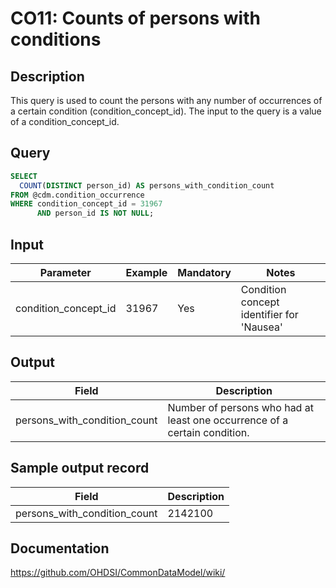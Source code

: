 <!---
Group:condition occurrence
Name: CO11: Counts of persons with conditions
Author:Patrick Ryan
CDM Version: 5.0
-->

#  CO11: Counts of persons with conditions

## Description
This query is used to count the persons with any number of occurrences of a certain condition (condition_concept_id). The input to the query is a value of a condition_concept_id.

## Query
```sql
SELECT
  COUNT(DISTINCT person_id) AS persons_with_condition_count 
FROM @cdm.condition_occurrence
WHERE condition_concept_id = 31967 
      AND person_id IS NOT NULL;
```

## Input
| Parameter | Example | Mandatory | Notes|
| --- | --- | --- | --- |
| condition_concept_id | 31967 | Yes | Condition concept identifier for 'Nausea' | 
## Output

| Field |  Description |
| --- | --- | 
| persons_with_condition_count | Number of persons who had at least one occurrence of a certain condition. | 

## Sample output record

| Field |  Description |
| --- | --- | 
| persons_with_condition_count | 2142100 | 

## Documentation
https://github.com/OHDSI/CommonDataModel/wiki/
